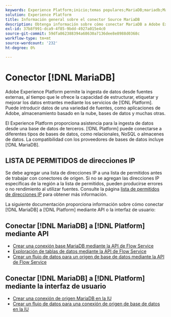 ```yaml
---
keywords: Experience Platform;inicio;temas populares;MariaDB;mariadb;Maria DB;maria db
solution: Experience Platform
title: Información general sobre el conector Source MariaDB
description: Obtenga información sobre cómo conectar MariaDB a Adobe Experience Platform mediante API o la interfaz de usuario.
exl-id: 37b8f991-dca9-4f85-9bdd-4927a015e4c0
source-git-commit: 59dfa862388394a68630a7136dee8e8988d0368c
workflow-type: tm+mt
source-wordcount: '232'
ht-degree: 0%

---
```


# Conector [!DNL MariaDB]

Adobe Experience Platform permite la ingesta de datos desde fuentes externas, al tiempo que le ofrece la capacidad de estructurar, etiquetar y mejorar los datos entrantes mediante los servicios de [!DNL Platform]. Puede introducir datos de una variedad de fuentes, como aplicaciones de Adobe, almacenamiento basado en la nube, bases de datos y muchas otras.

El Experience Platform proporciona asistencia para la ingesta de datos desde una base de datos de terceros. [!DNL Platform] puede conectarse a diferentes tipos de bases de datos, como relacionales, NoSQL o almacenes de datos. La compatibilidad con los proveedores de bases de datos incluye [!DNL MariaDB].

## LISTA DE PERMITIDOS de direcciones IP

Se debe agregar una lista de direcciones IP a una lista de permitidos antes de trabajar con conectores de origen. Si no se agregan las direcciones IP específicas de la región a la lista de permitidos, pueden producirse errores o no rendimiento al utilizar fuentes. Consulte la página [lista de permitidos de direcciones IP](../../ip-address-allow-list.md) para obtener más información.

La siguiente documentación proporciona información sobre cómo conectar [!DNL MariaDB] a [!DNL Platform] mediante API o la interfaz de usuario:

## Conectar [!DNL MariaDB] a [!DNL Platform] mediante API

- [Crear una conexión base MariaDB mediante la API de Flow Service](../../tutorials/api/create/databases/mariadb.md)
- [Exploración de tablas de datos mediante la API de Flow Service](../../tutorials/api/explore/tabular.md)
- [Crear un flujo de datos para un origen de base de datos mediante la API de Flow Service](../../tutorials/api/collect/database-nosql.md)

## Conectar [!DNL MariaDB] a [!DNL Platform] mediante la interfaz de usuario

- [Crear una conexión de origen MariaDB en la IU](../../tutorials/ui/create/databases/mariadb.md)
- [Crear un flujo de datos para una conexión de origen de base de datos en la IU](../../tutorials/ui/dataflow/databases.md)
